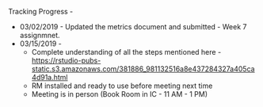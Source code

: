Tracking Progress -

- 03/02/2019 - Updated the metrics document and submitted - Week 7 assignmnet.
- 03/15/2019 - 
   - Complete understanding of all the steps mentioned here - https://rstudio-pubs-static.s3.amazonaws.com/381886_981132516a8e437284327a405ca4d91a.html
   - RM installed and ready to use before meeting next time
   - Meeting is in person (Book Room in IC - 11 AM - 1 PM)



